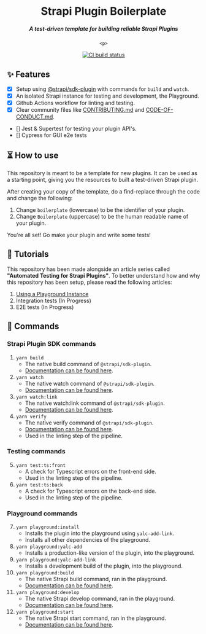 <div style="text-align: center">
	<h1>Strapi Plugin Boilerplate</h1>
	<h5>A test-driven template for building reliable Strapi Plugins</h5>
	
	<p>
  <a href="https://codecov.io/gh/pluginpal/strapi-plugin-boilerplate">
    <img src="https://img.shields.io/github/actions/workflow/status/pluginpal/strapi-plugin-boilerplate/tests.yml?branch=main" alt="CI build status" />
  </a>
</p>
</div>

## ✨ Features

- [x] Setup using [@strapi/sdk-plugin](https://github.com/strapi/sdk-plugin) with commands for `build` and `watch`.
- [x] An isolated Strapi instance for testing and development, the Playground.
- [x] Github Actions workflow for linting and testing.
- [x] Clear community files like [CONTRIBUTING.md](https://github.com/pluginpal/strapi-plugin-boilerplate/blob/main/CONTRIBUTING.md) and [CODE-OF-CONDUCT.md](https://github.com/pluginpal/strapi-plugin-boilerplate/blob/main/CODE_OF_CONDUCT.md).
- [] Jest & Supertest for testing your plugin API's.
- [] Cypress for GUI e2e tests

## ⏳ How to use

This repository is meant to be a template for new plugins. It can be used as a starting point, giving you the resources to built a test-driven Strapi plugin.

After creating your copy of the template, do a find-replace through the code and change the following:

1. Change `boilerplate` (lowercase) to be the identifier of your plugin.
2. Change `Boilerplate` (uppercase) to be the human readable name of your plugin.

You're all set! Go make your plugin and write some tests!

## 📓 Tutorials

This repository has been made alongside an article series called **"Automated Testing for Strapi Plugins"**.
To better understand how and why this repository has been setup, please read the following articles:

1. [Using a Playground Instance](https://www.pluginpal.io/automated-testing-for-strapi-plugins-using-a-playground-instance)
2. Integration tests (In Progress)
3. E2E tests (In Progress)

## 🔌 Commands

### Strapi Plugin SDK commands

1. `yarn build`
	- The native build command of `@strapi/sdk-plugin`.
	- [Documentation can be found here](https://docs.strapi.io/dev-docs/plugins/development/plugin-sdk).
2. `yarn watch`
	- The native watch command of `@strapi/sdk-plugin`.
	- [Documentation can be found here](https://docs.strapi.io/dev-docs/plugins/development/plugin-sdk).
3. `yarn watch:link`
	- The native watch:link command of `@strapi/sdk-plugin`.
	- [Documentation can be found here](https://docs.strapi.io/dev-docs/plugins/development/plugin-sdk).
4. `yarn verify`
	- The native verify command of `@strapi/sdk-plugin`.
	- [Documentation can be found here](https://docs.strapi.io/dev-docs/plugins/development/plugin-sdk).
	- Used in the linting step of the pipeline.

### Testing commands

5. `yarn test:ts:front`
	- A check for Typescript errors on the front-end side.
	- Used in the linting step of the pipeline.
6. `yarn test:ts:back`
	- A check for Typescript errors on the back-end side.
	- Used in the linting step of the pipeline.

### Playground commands

7. `yarn playground:install`
	- Installs the plugin into the playground using `yalc-add-link`.
	- Installs all other dependencies of the playground.
8. `yarn playground:yalc-add`
	- Installs a production-like version of the plugin, into the playground.
9. `yarn playground:yalc-add-link`
	- Installs a development build of the plugin, into the playground.
10. `yarn playground:build`
	- The native Strapi build command, ran in the playground.
	- [Documentation can be found here](https://docs.strapi.io/dev-docs/cli).
11. `yarn playground:develop`
	- The native Strapi develop command, ran in the playground.
	- [Documentation can be found here](https://docs.strapi.io/dev-docs/cli).
12. `yarn playground:start`
	- The native Strapi start command, ran in the playground.
	- [Documentation can be found here](https://docs.strapi.io/dev-docs/cli).